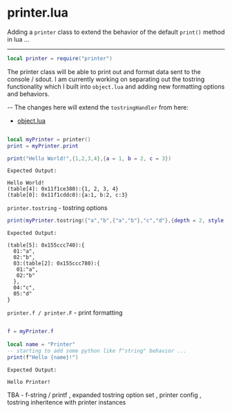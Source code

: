 printer.lua
===============

Adding a `printer` class to extend the behavior of the default `print()` method in lua ...
------ ------ ------ ------ ------

```lua
local printer = require("printer")
```

The printer class will be able to print out and format data sent to the console / sdout. I am currently working on separating out the tostring functionality which I built into `object.lua` and adding new formatting options and behaviors.

-- The changes here will extend the `tostringHandler` from here:
- [object.lua](https://github.com/beckett2000/object.lua)

```lua

local myPrinter = printer()
print = myPrinter.print

print("Hello World!",{1,2,3,4},{a = 1, b = 2, c = 3})

```

```
Expected Output:

Hello World!
(table[4]: 0x11f1ce380):{1, 2, 3, 4}	
(table[0]: 0x11f1cddc0):{a:1, b:2, c:3}
```

`printer.tostring` - tostring options
```lua
print(myPrinter.tostring({"a","b",{"a","b"},"c","d"},{depth = 2, style = "v"}))
```

```
Expected Output:

(table[5]: 0x155ccc740):{
  01:"a", 
  02:"b", 
  03:(table[2]: 0x155ccc780):{
   01:"a", 
   02:"b"
  }, 
  04:"c", 
  05:"d"
}

```


`printer.f / printer.F` - print formatting

```lua

f = myPrinter.f
  
local name = "Printer"
-- starting to add some python like f"string" behavior ...
print(f"Hello {name}!") 

```

```
Expected Output:

Hello Printer!
```

TBA - f-string / printf , expanded tostring option set , printer config , tostring inheritence with printer instances
